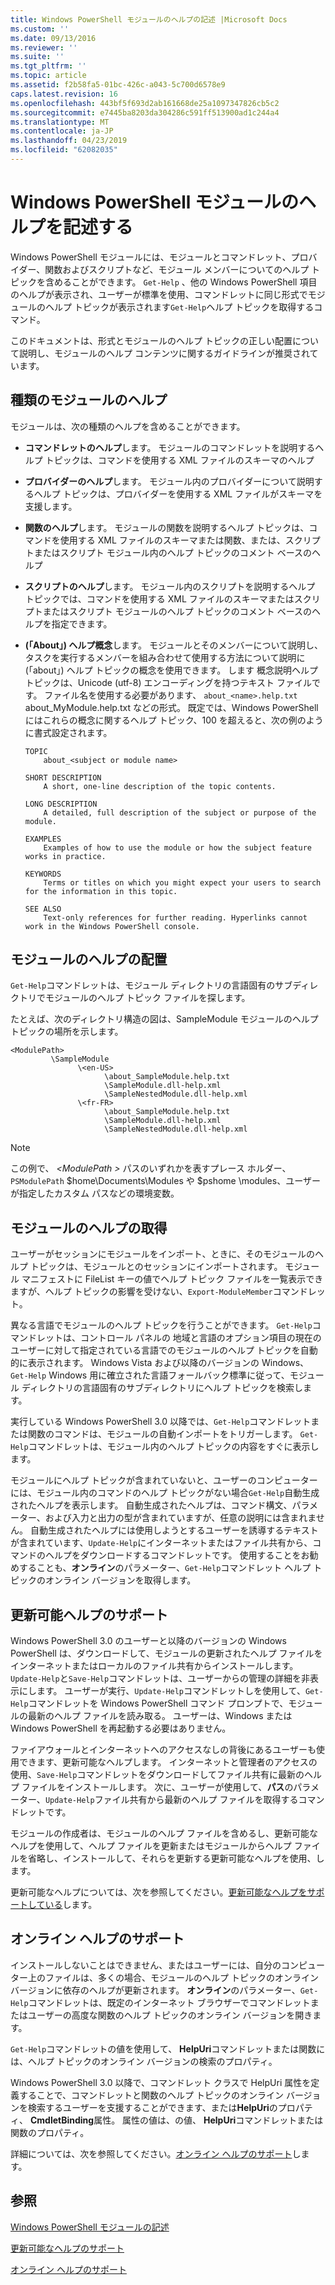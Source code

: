 ```yaml
---
title: Windows PowerShell モジュールのヘルプの記述 |Microsoft Docs
ms.custom: ''
ms.date: 09/13/2016
ms.reviewer: ''
ms.suite: ''
ms.tgt_pltfrm: ''
ms.topic: article
ms.assetid: f2b58fa5-01bc-426c-a043-5c700d6578e9
caps.latest.revision: 16
ms.openlocfilehash: 443bf5f693d2ab161668de25a1097347826cb5c2
ms.sourcegitcommit: e7445ba8203da304286c591ff513900ad1c244a4
ms.translationtype: MT
ms.contentlocale: ja-JP
ms.lasthandoff: 04/23/2019
ms.locfileid: "62082035"
---
```

# <a name="writing-help-for-windows-powershell-modules"></a>Windows PowerShell モジュールのヘルプを記述する

Windows PowerShell モジュールには、モジュールとコマンドレット、プロバイダー、関数およびスクリプトなど、モジュール メンバーについてのヘルプ トピックを含めることができます。 `Get-Help` 、他の Windows PowerShell 項目のヘルプが表示され、ユーザーが標準を使用、コマンドレットに同じ形式でモジュールのヘルプ トピックが表示されます`Get-Help`ヘルプ トピックを取得するコマンド。

このドキュメントは、形式とモジュールのヘルプ トピックの正しい配置について説明し、モジュールのヘルプ コンテンツに関するガイドラインが推奨されています。

## <a name="types-of-module-help"></a>種類のモジュールのヘルプ

モジュールは、次の種類のヘルプを含めることができます。

- **コマンドレットのヘルプ**します。 モジュールのコマンドレットを説明するヘルプ トピックは、コマンドを使用する XML ファイルのスキーマのヘルプ

- **プロバイダーのヘルプ**します。 モジュール内のプロバイダーについて説明するヘルプ トピックは、プロバイダーを使用する XML ファイルがスキーマを支援します。

- **関数のヘルプ**します。 モジュールの関数を説明するヘルプ トピックは、コマンドを使用する XML ファイルのスキーマまたは関数、または、スクリプトまたはスクリプト モジュール内のヘルプ トピックのコメント ベースのヘルプ

- **スクリプトのヘルプ**します。 モジュール内のスクリプトを説明するヘルプ トピックでは、コマンドを使用する XML ファイルのスキーマまたはスクリプトまたはスクリプト モジュールのヘルプ トピックのコメント ベースのヘルプを指定できます。

- **(「About」) ヘルプ概念**します。 モジュールとそのメンバーについて説明し、タスクを実行するメンバーを組み合わせて使用する方法について説明に (「about」) ヘルプ トピックの概念を使用できます。 します 概念説明ヘルプ トピックは、Unicode (utf-8) エンコーディングを持つテキスト ファイルです。 ファイル名を使用する必要があります、 `about_<name>.help.txt` about_MyModule.help.txt などの形式。 既定では、Windows PowerShell にはこれらの概念に関するヘルプ トピック、100 を超えると、次の例のように書式設定されます。

  ```
  TOPIC
      about_<subject or module name>

  SHORT DESCRIPTION
      A short, one-line description of the topic contents.

  LONG DESCRIPTION
      A detailed, full description of the subject or purpose of the module.

  EXAMPLES
      Examples of how to use the module or how the subject feature works in practice.

  KEYWORDS
      Terms or titles on which you might expect your users to search for the information in this topic.

  SEE ALSO
      Text-only references for further reading. Hyperlinks cannot work in the Windows PowerShell console.

  ```

## <a name="placement-of-module-help"></a>モジュールのヘルプの配置

`Get-Help`コマンドレットは、モジュール ディレクトリの言語固有のサブディレクトリでモジュールのヘルプ トピック ファイルを探します。

たとえば、次のディレクトリ構造の図は、SampleModule モジュールのヘルプ トピックの場所を示します。

```
<ModulePath>
         \SampleModule
               \<en-US>
                     \about_SampleModule.help.txt
                     \SampleModule.dll-help.xml
                     \SampleNestedModule.dll-help.xml
               \<fr-FR>
                     \about_SampleModule.help.txt
                     \SampleModule.dll-help.xml
                     \SampleNestedModule.dll-help.xml

```

> [!NOTE]
> この例で、  *\<ModulePath >* パスのいずれかを表すプレース ホルダー、 `PSModulePath` $home\Documents\Modules や $pshome \modules、ユーザーが指定したカスタム パスなどの環境変数。

## <a name="getting-module-help"></a>モジュールのヘルプの取得

ユーザーがセッションにモジュールをインポート、ときに、そのモジュールのヘルプ トピックは、モジュールとのセッションにインポートされます。 モジュール マニフェストに FileList キーの値でヘルプ トピック ファイルを一覧表示できますが、ヘルプ トピックの影響を受けない、`Export-ModuleMember`コマンドレット。

異なる言語でモジュールのヘルプ トピックを行うことができます。 `Get-Help`コマンドレットは、コントロール パネルの 地域と言語のオプション項目の現在のユーザーに対して指定されている言語でのモジュールのヘルプ トピックを自動的に表示されます。 Windows Vista および以降のバージョンの Windows、 `Get-Help` Windows 用に確立された言語フォールバック標準に従って、モジュール ディレクトリの言語固有のサブディレクトリにヘルプ トピックを検索します。

実行している Windows PowerShell 3.0 以降では、`Get-Help`コマンドレットまたは関数のコマンドは、モジュールの自動インポートをトリガーします。 `Get-Help`コマンドレットは、モジュール内のヘルプ トピックの内容をすぐに表示します。

モジュールにヘルプ トピックが含まれていないと、ユーザーのコンピューターには、モジュール内のコマンドのヘルプ トピックがない場合`Get-Help`自動生成されたヘルプを表示します。 自動生成されたヘルプは、コマンド構文、パラメーター、および入力と出力の型が含まれていますが、任意の説明には含まれません。 自動生成されたヘルプには使用しようとするユーザーを誘導するテキストが含まれています、`Update-Help`にインターネットまたはファイル共有から、コマンドのヘルプをダウンロードするコマンドレットです。 使用することをお勧めすることも、**オンライン**のパラメーター、`Get-Help`コマンドレット ヘルプ トピックのオンライン バージョンを取得します。

## <a name="supporting-updatable-help"></a>更新可能ヘルプのサポート

Windows PowerShell 3.0 のユーザーと以降のバージョンの Windows PowerShell は、ダウンロードして、モジュールの更新されたヘルプ ファイルをインターネットまたはローカルのファイル共有からインストールします。 `Update-Help`と`Save-Help`コマンドレットは、ユーザーからの管理の詳細を非表示にします。 ユーザーが実行、`Update-Help`コマンドレットしを使用して、`Get-Help`コマンドレットを Windows PowerShell コマンド プロンプトで、モジュールの最新のヘルプ ファイルを読み取る。 ユーザーは、Windows または Windows PowerShell を再起動する必要はありません。

ファイアウォールとインターネットへのアクセスなしの背後にあるユーザーも使用できます、更新可能なヘルプします。 インターネットと管理者のアクセスの使用、`Save-Help`コマンドレットをダウンロードしてファイル共有に最新のヘルプ ファイルをインストールします。 次に、ユーザーが使用して、**パス**のパラメーター、`Update-Help`ファイル共有から最新のヘルプ ファイルを取得するコマンドレットです。

モジュールの作成者は、モジュールのヘルプ ファイルを含めるし、更新可能なヘルプを使用して、ヘルプ ファイルを更新またはモジュールからヘルプ ファイルを省略し、インストールして、それらを更新する更新可能なヘルプを使用、します。

更新可能なヘルプについては、次を参照してください。[更新可能なヘルプをサポートしている](./supporting-updatable-help.md)します。

## <a name="supporting-online-help"></a>オンライン ヘルプのサポート

インストールしないことはできません、またはユーザーには、自分のコンピューター上のファイルは、多くの場合、モジュールのヘルプ トピックのオンライン バージョンに依存のヘルプが更新されます。 **オンライン**のパラメーター、`Get-Help`コマンドレットは、既定のインターネット ブラウザーでコマンドレットまたはユーザーの高度な関数のヘルプ トピックのオンライン バージョンを開きます。

`Get-Help`コマンドレットの値を使用して、 **HelpUri**コマンドレットまたは関数には、ヘルプ トピックのオンライン バージョンの検索のプロパティ。

Windows PowerShell 3.0 以降で、コマンドレット クラスで HelpUri 属性を定義することで、コマンドレットと関数のヘルプ トピックのオンライン バージョンを検索するユーザーを支援することができます、または**HelpUri**のプロパティ、 **CmdletBinding**属性。 属性の値は、の値、 **HelpUri**コマンドレットまたは関数のプロパティ。

詳細については、次を参照してください。[オンライン ヘルプのサポート](./supporting-online-help.md)します。

## <a name="see-also"></a>参照

[Windows PowerShell モジュールの記述](./writing-a-windows-powershell-module.md)

[更新可能なヘルプのサポート](./supporting-updatable-help.md)

[オンライン ヘルプのサポート](./supporting-online-help.md)